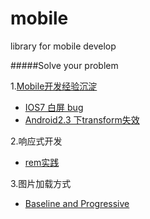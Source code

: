 mobile
======

library for mobile develop

#####Solve your problem

1.[Mobile开发经验沉淀](https://github.com/imweb/mobile/issues/2)
+	[IOS7 白屏 bug](https://github.com/imweb/mobile/blob/master/ios7-empty-screen.md)
+	[Android2.3 下transform失效](https://github.com/imweb/mobile/blob/master/transform-not-work-under-android23.md)

2.响应式开发
	
+	[rem实践](https://github.com/imweb/mobile/issues/3)

3.图片加载方式

+	[Baseline and Progressive](https://github.com/imweb/mobile/issues/4)


